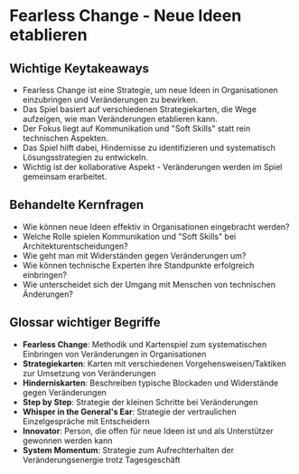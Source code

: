 # Fearless Change - Neue Ideen etablieren

## Wichtige Keytakeaways
- Fearless Change ist eine Strategie, um neue Ideen in Organisationen einzubringen und Veränderungen zu bewirken.
- Das Spiel basiert auf verschiedenen Strategiekarten, die Wege aufzeigen, wie man Veränderungen etablieren kann.
- Der Fokus liegt auf Kommunikation und "Soft Skills" statt rein technischen Aspekten.
- Das Spiel hilft dabei, Hindernisse zu identifizieren und systematisch Lösungsstrategien zu entwickeln.
- Wichtig ist der kollaborative Aspekt - Veränderungen werden im Spiel gemeinsam erarbeitet.

## Behandelte Kernfragen
- Wie können neue Ideen effektiv in Organisationen eingebracht werden?
- Welche Rolle spielen Kommunikation und "Soft Skills" bei Architekturentscheidungen?
- Wie geht man mit Widerständen gegen Veränderungen um?
- Wie können technische Experten ihre Standpunkte erfolgreich einbringen?
- Wie unterscheidet sich der Umgang mit Menschen von technischen Änderungen?

## Glossar wichtiger Begriffe
- **Fearless Change**: Methodik und Kartenspiel zum systematischen Einbringen von Veränderungen in Organisationen
- **Strategiekarten**: Karten mit verschiedenen Vorgehensweisen/Taktiken zur Umsetzung von Veränderungen
- **Hinderniskarten**: Beschreiben typische Blockaden und Widerstände gegen Veränderungen
- **Step by Step**: Strategie der kleinen Schritte bei Veränderungen
- **Whisper in the General's Ear**: Strategie der vertraulichen Einzelgespräche mit Entscheidern
- **Innovator**: Person, die offen für neue Ideen ist und als Unterstützer gewonnen werden kann
- **System Momentum**: Strategie zum Aufrechterhalten der Veränderungsenergie trotz Tagesgeschäft
